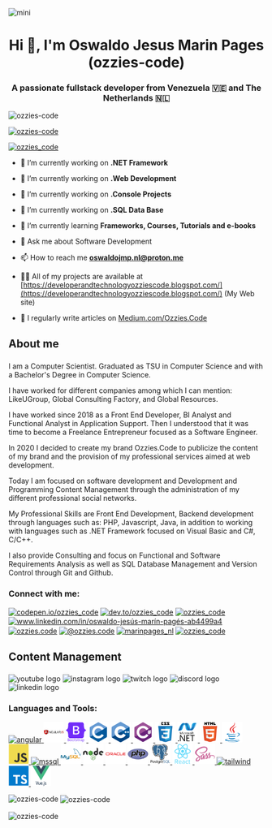 ![mini](https://github.com/ozzies-code/ozzies-code/assets/83247451/b9d0acf6-6e98-4f7f-afb8-7f72b64af7ad) 
<h1 align="center">Hi 👋, I'm Oswaldo Jesus Marin Pages (ozzies-code)</h1>
<h3 align="center">A passionate fullstack developer from Venezuela 🇻🇪 and The Netherlands 🇳🇱</h3>

<p align="left"> <img src="https://komarev.com/ghpvc/?username=ozzies-code&label=Profile%20views&color=0e75b6&style=flat" alt="ozzies-code" /> </p>

<p align="left"> <a href="https://github.com/ryo-ma/github-profile-trophy"><img src="https://github-profile-trophy.vercel.app/?username=ozzies-code" alt="ozzies-code" /></a> </p>

<p align="left"> <a href="https://twitter.com/ozzies_code" target="blank"><img src="https://img.shields.io/twitter/follow/ozzies_code?logo=twitter&style=for-the-badge" alt="ozzies_code" /></a> </p>

- 🔭 I’m currently working on **.NET Framework**

- 🔭 I’m currently working on **.Web Development**

- 🔭 I’m currently working on **.Console Projects**

- 🔭 I’m currently working on **.SQL Data Base**

- 🌱 I’m currently learning **Frameworks, Courses, Tutorials and e-books**

- 💬 Ask me about Software Development

- 📫 How to reach me **oswaldojmp.nl@proton.me**

- 👨‍💻 All of my projects are available at [https://developerandtechnologyozziescode.blogspot.com/](https://developerandtechnologyozziescode.blogspot.com/) (My Web site)

- 📝 I regularly write articles on [Medium.com/Ozzies.Code](Medium.com/Ozzies.Code)

###

<h2 align="left">About me</h2>

###

I am a Computer Scientist. Graduated as TSU in Computer Science and with a Bachelor's Degree in Computer Science. 

I have worked for different companies among which I can mention: LikeUGroup, Global Consulting Factory, and Global Resources. 

I have worked since 2018 as a Front End Developer, BI Analyst and Functional Analyst in Application Support. Then I understood that it was time to become a Freelance Entrepreneur focused as a Software Engineer. 

 In 2020 I decided to create my brand Ozzies.Code to publicize the content of my brand and the provision of my professional services aimed at web development. 

 Today I am focused on software development and Development and Programming Content Management through the administration of my different professional social networks. 

My Professional Skills are Front End Development, Backend development through languages ​​such as: PHP, Javascript, Java, in addition to working with languages ​​such as .NET Framework focused on Visual Basic and C#, C/C++. 

I also provide Consulting and focus on Functional and Software Requirements Analysis as well as SQL Database Management and Version Control through Git and Github.


<h3 align="left">Connect with me:</h3>
<p align="left">
<a href="https://codepen.io/codepen.io/ozzies_code" target="blank"><img align="center" src="https://raw.githubusercontent.com/rahuldkjain/github-profile-readme-generator/master/src/images/icons/Social/codepen.svg" alt="codepen.io/ozzies_code" height="30" width="40" /></a>
<a href="https://dev.to/dev.to/ozzies_code" target="blank"><img align="center" src="https://raw.githubusercontent.com/rahuldkjain/github-profile-readme-generator/master/src/images/icons/Social/devto.svg" alt="dev.to/ozzies_code" height="30" width="40" /></a>
<a href="https://twitter.com/ozzies_code" target="blank"><img align="center" src="https://raw.githubusercontent.com/rahuldkjain/github-profile-readme-generator/master/src/images/icons/Social/twitter.svg" alt="ozzies_code" height="30" width="40" /></a>
<a href="https://linkedin.com/in/www.linkedin.com/in/oswaldo-jesús-marín-pagés-ab4499a4" target="blank"><img align="center" src="https://raw.githubusercontent.com/rahuldkjain/github-profile-readme-generator/master/src/images/icons/Social/linked-in-alt.svg" alt="www.linkedin.com/in/oswaldo-jesús-marín-pagés-ab4499a4" height="30" width="40" /></a>
<a href="https://instagram.com/ozzies.code" target="blank"><img align="center" src="https://raw.githubusercontent.com/rahuldkjain/github-profile-readme-generator/master/src/images/icons/Social/instagram.svg" alt="ozzies.code" height="30" width="40" /></a>
<a href="https://medium.com/@ozzies.code" target="blank"><img align="center" src="https://raw.githubusercontent.com/rahuldkjain/github-profile-readme-generator/master/src/images/icons/Social/medium.svg" alt="@ozzies.code" height="30" width="40" /></a>
<a href="https://www.youtube.com/c/marinpages_nl" target="blank"><img align="center" src="https://raw.githubusercontent.com/rahuldkjain/github-profile-readme-generator/master/src/images/icons/Social/youtube.svg" alt="marinpages_nl" height="30" width="40" /></a>
<a href="https://discord.gg/ozzies_code" target="blank"><img align="center" src="https://raw.githubusercontent.com/rahuldkjain/github-profile-readme-generator/master/src/images/icons/Social/discord.svg" alt="ozzies_code" height="30" width="40" /></a>
</p>

###

<h2 align="left">Content Management</h2>

###

###

<div align="left">
  <img src="https://img.shields.io/static/v1?message=Youtube&logo=youtube&label=&color=FF0000&logoColor=white&labelColor=&style=for-the-badge" height="35" alt="youtube logo"  />
  <img src="https://img.shields.io/static/v1?message=Instagram&logo=instagram&label=&color=E4405F&logoColor=white&labelColor=&style=for-the-badge" height="35" alt="instagram logo"  />
  <img src="https://img.shields.io/static/v1?message=Twitch&logo=twitch&label=&color=9146FF&logoColor=white&labelColor=&style=for-the-badge" height="35" alt="twitch logo"  />
  <img src="https://img.shields.io/static/v1?message=Discord&logo=discord&label=&color=7289DA&logoColor=white&labelColor=&style=for-the-badge" height="35" alt="discord logo"  />
  
  <img src="https://img.shields.io/static/v1?message=LinkedIn&logo=linkedin&label=&color=0077B5&logoColor=white&labelColor=&style=for-the-badge" height="35" alt="linkedin logo"  />
</div>



###

<h3 align="left">Languages and Tools:</h3>
<p align="left"> <a href="https://angular.io" target="_blank" rel="noreferrer"> <img src="https://angular.io/assets/images/logos/angular/angular.svg" alt="angular" width="40" height="40"/> </a> <a href="https://angular.io" target="_blank" rel="noreferrer"> <img src="https://raw.githubusercontent.com/devicons/devicon/master/icons/angularjs/angularjs-original-wordmark.svg" alt="angularjs" width="40" height="40"/> </a> <a href="https://getbootstrap.com" target="_blank" rel="noreferrer"> <img src="https://raw.githubusercontent.com/devicons/devicon/master/icons/bootstrap/bootstrap-plain-wordmark.svg" alt="bootstrap" width="40" height="40"/> </a> <a href="https://www.cprogramming.com/" target="_blank" rel="noreferrer"> <img src="https://raw.githubusercontent.com/devicons/devicon/master/icons/c/c-original.svg" alt="c" width="40" height="40"/> </a> <a href="https://www.w3schools.com/cpp/" target="_blank" rel="noreferrer"> <img src="https://raw.githubusercontent.com/devicons/devicon/master/icons/cplusplus/cplusplus-original.svg" alt="cplusplus" width="40" height="40"/> </a> <a href="https://www.w3schools.com/cs/" target="_blank" rel="noreferrer"> <img src="https://raw.githubusercontent.com/devicons/devicon/master/icons/csharp/csharp-original.svg" alt="csharp" width="40" height="40"/> </a> <a href="https://www.w3schools.com/css/" target="_blank" rel="noreferrer"> <img src="https://raw.githubusercontent.com/devicons/devicon/master/icons/css3/css3-original-wordmark.svg" alt="css3" width="40" height="40"/> </a> <a href="https://dotnet.microsoft.com/" target="_blank" rel="noreferrer"> <img src="https://raw.githubusercontent.com/devicons/devicon/master/icons/dot-net/dot-net-original-wordmark.svg" alt="dotnet" width="40" height="40"/> </a> <a href="https://www.w3.org/html/" target="_blank" rel="noreferrer"> <img src="https://raw.githubusercontent.com/devicons/devicon/master/icons/html5/html5-original-wordmark.svg" alt="html5" width="40" height="40"/> </a> <a href="https://www.java.com" target="_blank" rel="noreferrer"> <img src="https://raw.githubusercontent.com/devicons/devicon/master/icons/java/java-original.svg" alt="java" width="40" height="40"/> </a> <a href="https://developer.mozilla.org/en-US/docs/Web/JavaScript" target="_blank" rel="noreferrer"> <img src="https://raw.githubusercontent.com/devicons/devicon/master/icons/javascript/javascript-original.svg" alt="javascript" width="40" height="40"/> </a> <a href="https://www.microsoft.com/en-us/sql-server" target="_blank" rel="noreferrer"> <img src="https://www.svgrepo.com/show/303229/microsoft-sql-server-logo.svg" alt="mssql" width="40" height="40"/> </a> <a href="https://www.mysql.com/" target="_blank" rel="noreferrer"> <img src="https://raw.githubusercontent.com/devicons/devicon/master/icons/mysql/mysql-original-wordmark.svg" alt="mysql" width="40" height="40"/> </a> <a href="https://nodejs.org" target="_blank" rel="noreferrer"> <img src="https://raw.githubusercontent.com/devicons/devicon/master/icons/nodejs/nodejs-original-wordmark.svg" alt="nodejs" width="40" height="40"/> </a> <a href="https://www.oracle.com/" target="_blank" rel="noreferrer"> <img src="https://raw.githubusercontent.com/devicons/devicon/master/icons/oracle/oracle-original.svg" alt="oracle" width="40" height="40"/> </a> <a href="https://www.php.net" target="_blank" rel="noreferrer"> <img src="https://raw.githubusercontent.com/devicons/devicon/master/icons/php/php-original.svg" alt="php" width="40" height="40"/> </a> <a href="https://www.postgresql.org" target="_blank" rel="noreferrer"> <img src="https://raw.githubusercontent.com/devicons/devicon/master/icons/postgresql/postgresql-original-wordmark.svg" alt="postgresql" width="40" height="40"/> </a> <a href="https://reactjs.org/" target="_blank" rel="noreferrer"> <img src="https://raw.githubusercontent.com/devicons/devicon/master/icons/react/react-original-wordmark.svg" alt="react" width="40" height="40"/> </a> <a href="https://sass-lang.com" target="_blank" rel="noreferrer"> <img src="https://raw.githubusercontent.com/devicons/devicon/master/icons/sass/sass-original.svg" alt="sass" width="40" height="40"/> </a> <a href="https://tailwindcss.com/" target="_blank" rel="noreferrer"> <img src="https://www.vectorlogo.zone/logos/tailwindcss/tailwindcss-icon.svg" alt="tailwind" width="40" height="40"/> </a> <a href="https://www.typescriptlang.org/" target="_blank" rel="noreferrer"> <img src="https://raw.githubusercontent.com/devicons/devicon/master/icons/typescript/typescript-original.svg" alt="typescript" width="40" height="40"/> </a> <a href="https://vuejs.org/" target="_blank" rel="noreferrer"> <img src="https://raw.githubusercontent.com/devicons/devicon/master/icons/vuejs/vuejs-original-wordmark.svg" alt="vuejs" width="40" height="40"/> </a> </p>

<p><img align="left" src="https://github-readme-stats.vercel.app/api/top-langs?username=ozzies-code&show_icons=true&locale=en&layout=compact" alt="ozzies-code" /></p>

<p>&nbsp;<img align="center" src="https://github-readme-stats.vercel.app/api?username=ozzies-code&show_icons=true&locale=en" alt="ozzies-code" /></p>

<p><img align="center" src="https://github-readme-streak-stats.herokuapp.com/?user=ozzies-code&" alt="ozzies-code" /></p>
